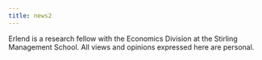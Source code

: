 ```yaml
---
title: news2
---
```


Erlend is a research fellow with the Economics Division at the Stirling
Management School. All views and opinions expressed here are personal. 